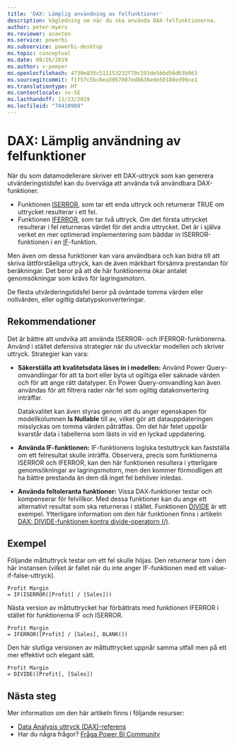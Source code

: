 ```yaml
---
title: 'DAX: Lämplig användning av felfunktioner'
description: Vägledning om när du ska använda DAX-felfunktionerna.
author: peter-myers
ms.reviewer: asaxton
ms.service: powerbi
ms.subservice: powerbi-desktop
ms.topic: conceptual
ms.date: 09/26/2019
ms.author: v-pemyer
ms.openlocfilehash: 4730e835c511153232f79c193de5bbd56d63b963
ms.sourcegitcommit: f1f57c5bc6ea3057007ed8636ede50188ed90ce1
ms.translationtype: HT
ms.contentlocale: sv-SE
ms.lasthandoff: 11/23/2019
ms.locfileid: "74410909"
---
```

# <a name="dax-appropriate-use-of-error-functions"></a>DAX: Lämplig användning av felfunktioner

När du som datamodellerare skriver ett DAX-uttryck som kan generera utvärderingstidsfel kan du överväga att använda två användbara DAX-funktioner.

- Funktionen [ISERROR](/dax/iserror-function-dax), som tar ett enda uttryck och returnerar TRUE om uttrycket resulterar i ett fel.
- Funktionen [IFERROR](/dax/iferror-function-dax), som tar två uttryck. Om det första uttrycket resulterar i fel returneras värdet för det andra uttrycket. Det är i själva verket en mer optimerad implementering som bäddar in ISERROR-funktionen i en [IF](/dax/if-function-dax)-funktion.

Men även om dessa funktioner kan vara användbara och kan bidra till att skriva lättförståeliga uttryck, kan de även märkbart försämra prestandan för beräkningar. Det beror på att de här funktionerna ökar antalet genomsökningar som krävs för lagringsmotorn.

De flesta utvärderingstidsfel beror på oväntade tomma värden eller nollvärden, eller ogiltig datatypskonverteringar.

## <a name="recommendations"></a>Rekommendationer

Det är bättre att undvika att använda ISERROR- och IFERROR-funktionerna. Använd i stället defensiva strategier när du utvecklar modellen och skriver uttryck. Strategier kan vara:

- **Säkerställa att kvalitetsdata läses in i modellen:** Använd Power Query-omvandlingar för att ta bort eller byta ut ogiltiga eller saknade värden och för att ange rätt datatyper. En Power Query-omvandling kan även användas för att filtrera rader när fel som ogiltig datakonvertering inträffar.

    Datakvalitet kan även styras genom att du anger egenskapen för modellkolumnen **Is Nullable** till av, vilket gör att datauppdateringen misslyckas om tomma värden påträffas. Om det här felet uppstår kvarstår data i tabellerna som lästs in vid en lyckad uppdatering.
- **Använda IF-funktionen:** IF-funktionens logiska testuttryck kan fastställa om ett felresultat skulle inträffa. Observera, precis som funktionerna ISERROR och IFERROR, kan den här funktionen resultera i ytterligare genomsökningar av lagringsmotorn, men den kommer förmodligen att ha bättre prestanda än dem då inget fel behöver inledas.
- **Använda feltoleranta funktioner:** Vissa DAX-funktioner testar och kompenserar för felvillkor. Med dessa funktioner kan du ange ett alternativt resultat som ska returneras i stället. Funktionen [DIVIDE](/dax/divide-function-dax) är ett exempel. Ytterligare information om den här funktionen finns i artikeln [DAX: DIVIDE-funktionen kontra divide-operatorn (/)](dax-divide-function-operator.md).

## <a name="example"></a>Exempel

Följande måttuttryck testar om ett fel skulle höjas. Den returnerar tom i den här instansen (vilket är fallet när du inte anger IF-funktionen med ett value-if-false-uttryck).

```dax
Profit Margin
= IF(ISERROR([Profit] / [Sales]))
```

Nästa version av måttuttrycket har förbättrats med funktionen IFERROR i stället för funktionerna IF och ISERROR.

```dax
Profit Margin
= IFERROR([Profit] / [Sales], BLANK())
```

Den här slutliga versionen av måttuttrycket uppnår samma utfall men på ett mer effektivt och elegant sätt.

```dax
Profit Margin
= DIVIDE([Profit], [Sales])
```

## <a name="next-steps"></a>Nästa steg

Mer information om den här artikeln finns i följande resurser:

- [Data Analysis uttryck (DAX)-referens](/dax/)
- Har du några frågor? [Fråga Power BI Community](https://community.powerbi.com/)
